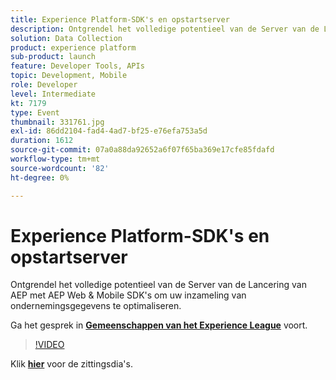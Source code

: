 ```yaml
---
title: Experience Platform-SDK's en opstartserver
description: Ontgrendel het volledige potentieel van de Server van de Lancering van AEP met AEP Web & Mobile SDK's om uw inzameling van ondernemingsgegevens te optimaliseren. Deze sessie is afgeleverd als onderdeel van de Adobe Developers Live Content-gebeurtenis.
solution: Data Collection
product: experience platform
sub-product: launch
feature: Developer Tools, APIs
topic: Development, Mobile
role: Developer
level: Intermediate
kt: 7179
type: Event
thumbnail: 331761.jpg
exl-id: 86dd2104-fad4-4ad7-bf25-e76efa753a5d
duration: 1612
source-git-commit: 07a0a88da92652a6f07f65ba369e17cfe85fdafd
workflow-type: tm+mt
source-wordcount: '82'
ht-degree: 0%

---
```


# Experience Platform-SDK&#39;s en opstartserver

Ontgrendel het volledige potentieel van de Server van de Lancering van AEP met AEP Web &amp; Mobile SDK&#39;s om uw inzameling van ondernemingsgegevens te optimaliseren.

Ga het gesprek in **[Gemeenschappen van het Experience League &#x200B;](https://adobe.ly/36Yd3v6)** voort.

>[!VIDEO](https://video.tv.adobe.com/v/331761/?quality=12&learn=on&hidetitle=true)

Klik **[hier](/help/adobe-developers-live/assets/experience-platform-sdk-launch.pdf)** voor de zittingsdia&#39;s.
